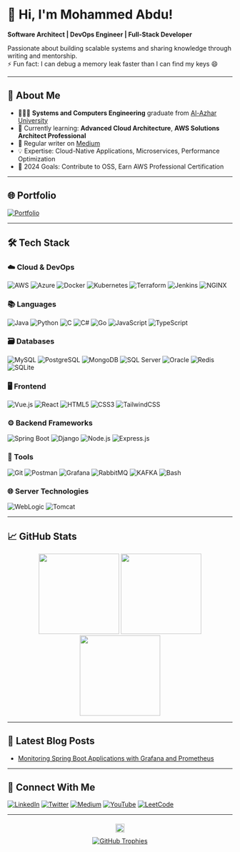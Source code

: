 # 👋 Hi, I'm Mohammed Abdu!
**Software Architect | DevOps Engineer | Full-Stack Developer**

Passionate about building scalable systems and sharing knowledge through writing and mentorship.  
⚡ Fun fact: I can debug a memory leak faster than I can find my keys 😄  

---

## 🚀 About Me

- 👩🏻‍💻 **Systems and Computers Engineering** graduate from [Al-Azhar University](https://eng-azhar.net/)
- 🌱 Currently learning: **Advanced Cloud Architecture**, **AWS Solutions Architect Professional**
- 📝 Regular writer on [Medium](https://medium.com/@eng.mo.abdu)
- 💡 Expertise: Cloud-Native Applications, Microservices, Performance Optimization
- 🎯 2024 Goals: Contribute to OSS, Earn AWS Professional Certification

---

## 🌐 Portfolio
[![Portfolio](https://img.shields.io/badge/My_Portfolio-%23000000.svg?style=for-the-badge&logo=vercel&logoColor=white)](https://engmoabdu.netlify.app)

---

## 🛠️ Tech Stack

### ☁️ Cloud & DevOps
![AWS](https://img.shields.io/badge/AWS-%23FF9900.svg?style=for-the-badge&logo=amazon-aws&logoColor=white)
![Azure](https://img.shields.io/badge/Azure-%230072C6.svg?style=for-the-badge&logo=microsoft-azure&logoColor=white)
![Docker](https://img.shields.io/badge/Docker-%232496ED.svg?style=for-the-badge&logo=docker&logoColor=white)
![Kubernetes](https://img.shields.io/badge/Kubernetes-%23326CE5.svg?style=for-the-badge&logo=kubernetes&logoColor=white)
![Terraform](https://img.shields.io/badge/Terraform-%235835CC.svg?style=for-the-badge&logo=terraform&logoColor=white)
![Jenkins](https://img.shields.io/badge/Jenkins-%23D24939.svg?style=for-the-badge&logo=jenkins&logoColor=white)
![NGINX](https://img.shields.io/badge/NGINX-%23009639.svg?style=for-the-badge&logo=nginx&logoColor=white)

### 📚 Languages
![Java](https://img.shields.io/badge/Java-%23ED8B00.svg?style=for-the-badge&logo=openjdk&logoColor=white)
![Python](https://img.shields.io/badge/Python-%233776AB.svg?style=for-the-badge&logo=python&logoColor=white)
![C](https://img.shields.io/badge/C-%23A8B9CC.svg?style=for-the-badge&logo=c&logoColor=black)
![C#](https://img.shields.io/badge/C%23-%23239120.svg?style=for-the-badge&logo=c-sharp&logoColor=white)
![Go](https://img.shields.io/badge/Go-%2300ADD8.svg?style=for-the-badge&logo=go&logoColor=white)
![JavaScript](https://img.shields.io/badge/JavaScript-%23F7DF1E.svg?style=for-the-badge&logo=javascript&logoColor=black)
![TypeScript](https://img.shields.io/badge/TypeScript-%233178C6.svg?style=for-the-badge&logo=typescript&logoColor=white)

### 🗃️ Databases
![MySQL](https://img.shields.io/badge/MySQL-%234479A1.svg?style=for-the-badge&logo=mysql&logoColor=white)
![PostgreSQL](https://img.shields.io/badge/PostgreSQL-%23316192.svg?style=for-the-badge&logo=postgresql&logoColor=white)
![MongoDB](https://img.shields.io/badge/MongoDB-%2347A248.svg?style=for-the-badge&logo=mongodb&logoColor=white)
![SQL Server](https://img.shields.io/badge/SQL%20Server-%23CC2927.svg?style=for-the-badge&logo=microsoft-sql-server&logoColor=white)
![Oracle](https://img.shields.io/badge/Oracle-%23F80000.svg?style=for-the-badge&logo=oracle&logoColor=white)
![Redis](https://img.shields.io/badge/Redis-%23DC382D.svg?style=for-the-badge&logo=redis&logoColor=white)
![SQLite](https://img.shields.io/badge/SQLite-%23003B57.svg?style=for-the-badge&logo=sqlite&logoColor=white)

### 🖥️ Frontend
![Vue.js](https://img.shields.io/badge/Vue.js-%234FC08D.svg?style=for-the-badge&logo=vuedotjs&logoColor=white)
![React](https://img.shields.io/badge/React-%2361DAFB.svg?style=for-the-badge&logo=react&logoColor=black)
![HTML5](https://img.shields.io/badge/HTML5-%23E34F26.svg?style=for-the-badge&logo=html5&logoColor=white)
![CSS3](https://img.shields.io/badge/CSS3-%231572B6.svg?style=for-the-badge&logo=css3&logoColor=white)
![TailwindCSS](https://img.shields.io/badge/TailwindCSS-%2338B2AC.svg?style=for-the-badge&logo=tailwind-css&logoColor=white)

### ⚙️ Backend Frameworks
![Spring Boot](https://img.shields.io/badge/Spring%20Boot-%236DB33F.svg?style=for-the-badge&logo=spring-boot&logoColor=white)
![Django](https://img.shields.io/badge/Django-%23092E20.svg?style=for-the-badge&logo=django&logoColor=white)
![Node.js](https://img.shields.io/badge/Node.js-%23339933.svg?style=for-the-badge&logo=node.js&logoColor=white)
![Express.js](https://img.shields.io/badge/Express.js-%23000.svg?style=for-the-badge&logo=express&logoColor=white)

### 🔧 Tools
![Git](https://img.shields.io/badge/Git-%23F05032.svg?style=for-the-badge&logo=git&logoColor=white)
![Postman](https://img.shields.io/badge/Postman-%23FF6C37.svg?style=for-the-badge&logo=postman&logoColor=white)
![Grafana](https://img.shields.io/badge/Grafana-%23F46800.svg?style=for-the-badge&logo=grafana&logoColor=white)
![RabbitMQ](https://img.shields.io/badge/RabbitMQ-%23FF6600.svg?style=for-the-badge&logo=rabbitmq&logoColor=white)
![KAFKA](https://img.shields.io/badge/Apache_Kafka-231F20?style=for-the-badge&logo=apache-kafka&logoColor=white)
![Bash](https://img.shields.io/badge/Bash-%234EAA25.svg?style=for-the-badge&logo=gnu-bash&logoColor=white)

### 🌐 Server Technologies
![WebLogic](https://img.shields.io/static/v1?label=Product&message=Oracle%20WebLogic%20Server&color=blue)
![Tomcat](https://img.shields.io/badge/Apache%20Tomcat-F8DC75?style=for-the-badge&logo=apachetomcat&logoColor=black)

---

## 📈 GitHub Stats

<div align="center">
  <img height="180em" src="https://github-readme-stats.vercel.app/api?username=engmoabdu&show_icons=true&theme=radical&include_all_commits=true&count_private=true"/>
  <img height="180em" src="https://github-readme-stats.vercel.app/api/top-langs/?username=engmoabdu&layout=compact&langs_count=8&theme=radical"/>
  <img height="180em" src="https://github-readme-streak-stats.herokuapp.com/?user=engmoabdu&theme=dark"/>
</div>

---

## 📝 Latest Blog Posts
<!-- BLOG-POST-LIST:START -->
- [Monitoring Spring Boot Applications with Grafana and Prometheus](https://medium.com/@engmoabdu/monitoring-spring-boot-applications-with-grafana-and-prometheus-f0dc0ae6aa61)
<!-- BLOG-POST-LIST:END -->

---

## 🤝 Connect With Me

[![LinkedIn](https://img.shields.io/badge/LinkedIn-%230077B5.svg?style=for-the-badge&logo=linkedin&logoColor=white)](https://www.linkedin.com/in/engmoabdu)
[![Twitter](https://img.shields.io/badge/Twitter-%231DA1F2.svg?style=for-the-badge&logo=twitter&logoColor=white)](https://x.com/engmoabdu)
[![Medium](https://img.shields.io/badge/Medium-%23000000.svg?style=for-the-badge&logo=medium&logoColor=white)](https://medium.com/@engmoabdu)
[![YouTube](https://img.shields.io/badge/YouTube-%23FF0000.svg?style=for-the-badge&logo=youtube&logoColor=white)](https://www.youtube.com/@engmoabdu)
[![LeetCode](https://img.shields.io/badge/LeetCode-%23FFA116.svg?style=for-the-badge&logo=leetcode&logoColor=white)](https://leetcode.com/engmoabdu)

---

<p align="center" style="margin-top: 20px; margin-bottom: 20px;">
  <img 
    src="https://komarev.com/ghpvc/?username=engmoabdu&label=Profile%20views&color=0e75b6&style=flat" 
    alt="Profile views" 
    style="height: 20px; margin-bottom: 10px;" 
  />
  <br />
  <a href="https://github.com/ryo-ma/github-profile-trophy">
    <img 
      src="https://github-profile-trophy.vercel.app/?username=engmoabdu&margin-w=10&row=1&column=6" 
      alt="GitHub Trophies" 
      style="max-width: 100%; height: auto;" 
    />
  </a>
</p>

